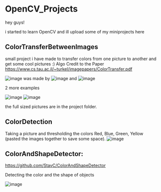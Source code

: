 # OpenCV_Projects
hey guys! 

i started to learn OpenCV and ill upload some of my miniprojects here 


## ColorTransferBetweenImages
small project i have made to transfer colors from one picture to another and get some cool pictures :)
Algo Credit to the Paper https://www.cs.tau.ac.il/~turkel/imagepapers/ColorTransfer.pdf

![image](https://i.imgur.com/iI6FIdI.jpg) was made by ![image](https://i.imgur.com/tGwOUfM.jpg) and ![image](https://i.imgur.com/3V529Mt.jpg)

2 more examples

![image](https://i.imgur.com/GJmjgC6.jpg)
![image](https://i.imgur.com/oWWPXaK.jpg)

the full sized pictures are in the project folder.

## ColorDetection

Taking a picture and thresholding the colors Red, Blue, Green, Yellow (pasted the images together to save some space).
![image](https://i.imgur.com/mJgnyeL.png)


## ColorAndShapeDetector:

https://github.com/StavC/ColorAndShapeDetector

Detecting the color and the shape of objects

![image](https://i.imgur.com/DjWvx1B.png)
